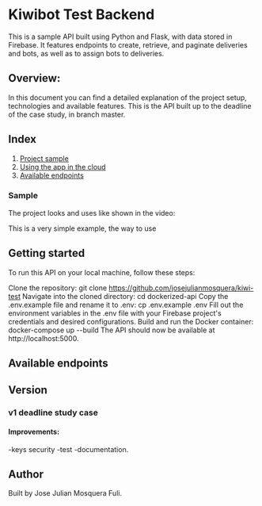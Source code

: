 # Kiwibot Test Backend

This is a sample API built using Python and Flask, with data stored in Firebase. It features endpoints to create, retrieve, and paginate deliveries and bots, as well as to assign bots to deliveries.

## Overview:

In this document you can find a detailed explanation of the project setup, technologies and available features.
This is the API built up to the deadline of the case study, in branch master.

## Index

1. [ Project sample ](#sample)
2. [ Using the app in the cloud ](#getting-started)
3. [ Available endpoints ](#available-endpoints)

### Sample

The project looks and uses like shown in the video:

This is a very simple example, the way to use

## Getting started

To run this API on your local machine, follow these steps:

Clone the repository: git clone https://github.com/josejulianmosquera/kiwi-test
Navigate into the cloned directory: cd dockerized-api
Copy the .env.example file and rename it to .env: cp .env.example .env
Fill out the environment variables in the .env file with your Firebase project's credentials and desired configurations.
Build and run the Docker container: docker-compose up --build
The API should now be available at http://localhost:5000.

## Available endpoints

## Version

### v1 deadline study case
#### Improvements:
  -keys security
  -test 
  -documentation.


## Author

Built by Jose Julian Mosquera Fuli.
